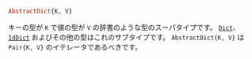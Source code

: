 ```julia
AbstractDict{K, V}
```

キーの型が `K` で値の型が `V` の辞書のような型のスーパタイプです。 [`Dict`](@ref)、[`IdDict`](@ref) およびその他の型はこれのサブタイプです。 `AbstractDict{K, V}` は `Pair{K, V}` のイテレータであるべきです。
